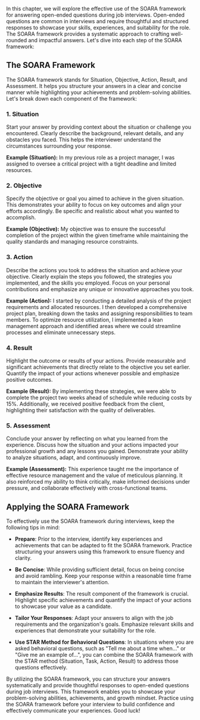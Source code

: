 
In this chapter, we will explore the effective use of the SOARA framework for answering open-ended questions during job interviews. Open-ended questions are common in interviews and require thoughtful and structured responses to showcase your skills, experiences, and suitability for the role. The SOARA framework provides a systematic approach to crafting well-rounded and impactful answers. Let's dive into each step of the SOARA framework:

**The SOARA Framework**
-----------------------

The SOARA framework stands for Situation, Objective, Action, Result, and Assessment. It helps you structure your answers in a clear and concise manner while highlighting your achievements and problem-solving abilities. Let's break down each component of the framework:

### 1. **Situation**

Start your answer by providing context about the situation or challenge you encountered. Clearly describe the background, relevant details, and any obstacles you faced. This helps the interviewer understand the circumstances surrounding your response.

**Example (Situation):** In my previous role as a project manager, I was assigned to oversee a critical project with a tight deadline and limited resources.

### 2. **Objective**

Specify the objective or goal you aimed to achieve in the given situation. This demonstrates your ability to focus on key outcomes and align your efforts accordingly. Be specific and realistic about what you wanted to accomplish.

**Example (Objective):** My objective was to ensure the successful completion of the project within the given timeframe while maintaining the quality standards and managing resource constraints.

### 3. **Action**

Describe the actions you took to address the situation and achieve your objective. Clearly explain the steps you followed, the strategies you implemented, and the skills you employed. Focus on your personal contributions and emphasize any unique or innovative approaches you took.

**Example (Action):** I started by conducting a detailed analysis of the project requirements and allocated resources. I then developed a comprehensive project plan, breaking down the tasks and assigning responsibilities to team members. To optimize resource utilization, I implemented a lean management approach and identified areas where we could streamline processes and eliminate unnecessary steps.

### 4. **Result**

Highlight the outcome or results of your actions. Provide measurable and significant achievements that directly relate to the objective you set earlier. Quantify the impact of your actions whenever possible and emphasize positive outcomes.

**Example (Result):** By implementing these strategies, we were able to complete the project two weeks ahead of schedule while reducing costs by 15%. Additionally, we received positive feedback from the client, highlighting their satisfaction with the quality of deliverables.

### 5. **Assessment**

Conclude your answer by reflecting on what you learned from the experience. Discuss how the situation and your actions impacted your professional growth and any lessons you gained. Demonstrate your ability to analyze situations, adapt, and continuously improve.

**Example (Assessment):** This experience taught me the importance of effective resource management and the value of meticulous planning. It also reinforced my ability to think critically, make informed decisions under pressure, and collaborate effectively with cross-functional teams.

**Applying the SOARA Framework**
--------------------------------

To effectively use the SOARA framework during interviews, keep the following tips in mind:

* **Prepare**: Prior to the interview, identify key experiences and achievements that can be adapted to fit the SOARA framework. Practice structuring your answers using this framework to ensure fluency and clarity.

* **Be Concise**: While providing sufficient detail, focus on being concise and avoid rambling. Keep your response within a reasonable time frame to maintain the interviewer's attention.

* **Emphasize Results**: The result component of the framework is crucial. Highlight specific achievements and quantify the impact of your actions to showcase your value as a candidate.

* **Tailor Your Responses**: Adapt your answers to align with the job requirements and the organization's goals. Emphasize relevant skills and experiences that demonstrate your suitability for the role.

* **Use STAR Method for Behavioral Questions**: In situations where you are asked behavioral questions, such as "Tell me about a time when..." or "Give me an example of...", you can combine the SOARA framework with the STAR method (Situation, Task, Action, Result) to address those questions effectively.

By utilizing the SOARA framework, you can structure your answers systematically and provide thoughtful responses to open-ended questions during job interviews. This framework enables you to showcase your problem-solving abilities, achievements, and growth mindset. Practice using the SOARA framework before your interview to build confidence and effectively communicate your experiences. Good luck!
